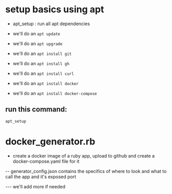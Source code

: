# setup basics using apt

- apt_setup : run all apt dependencies

- we'll do an ```apt update```

- we'll do an ```apt upgrade```

- we'll do an ```apt install git```

- we'll do an ```apt install gh```

- we'll do an ```apt install curl```

- we'll do an ```apt install docker```

- we'll do an ```apt install docker-compose```

## run this command:

```apt_setup```

# docker_generator.rb

- create a docker image of a ruby app, upload to github and create a docker-compose.yaml file for it

-- generator_config.json contains the specifics of where to look and what to call the app and it's exposed port

--- we'll add more if needed
